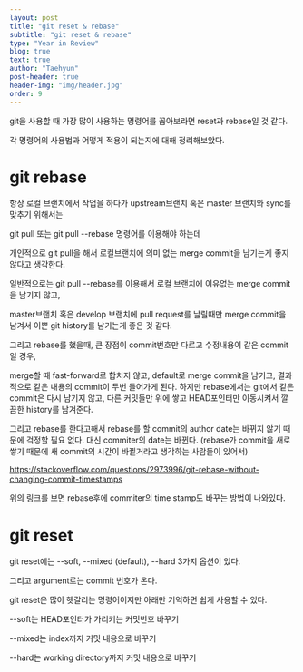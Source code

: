 ```yaml
---
layout: post
title: "git reset & rebase"
subtitle: "git reset & rebase"
type: "Year in Review"
blog: true
text: true
author: "Taehyun"
post-header: true
header-img: "img/header.jpg"
order: 9
---
```


git을 사용할 때 가장 많이 사용하는 명령어를 꼽아보라면 reset과 rebase일 것 같다.

각 명령어의 사용법과 어떻게 적용이 되는지에 대해 정리해보았다.

# git rebase

항상 로컬 브랜치에서 작업을 하다가 upstream브랜치 혹은 master 브랜치와 sync를 맞추기 위해서는

git pull 또는 git pull --rebase 명령어를 이용해야 하는데

개인적으로 git pull을 해서 로컬브랜치에 의미 없는 merge commit을 남기는게 좋지 않다고 생각한다.

일반적으로는 git pull --rebase를 이용해서 로컬 브랜치에 이유없는 merge commit을 남기지 않고,

master브랜치 혹은 develop 브랜치에 pull request를 날릴때만 merge commit을 남겨서 이쁜 git history를 남기는게 좋은 것 같다.

그리고 rebase를 했을때, 큰 장점이 commit번호만 다르고 수정내용이 같은 commit일 경우,

merge할 때 fast-forward로 합치지 않고, default로 merge commit을 남기고, 결과적으로 같은 내용의 commit이 두번 들어가게 된다. 하지만 rebase에서는 git에서 같은 commit은 다시 남기지 않고, 다른 커밋들만 위에 쌓고 HEAD포인터만 이동시켜서 깔끔한 history를 남겨준다.

그리고 rebase를 한다고해서 rebase를 할 commit의 author date는 바뀌지 않기 때문에 걱정할 필요 없다. 대신 commiter의 date는 바뀐다. (rebase가 commit을 새로 쌓기 때문에 새 commit의 시간이 바뀔거라고 생각하는 사람들이 있어서)

https://stackoverflow.com/questions/2973996/git-rebase-without-changing-commit-timestamps

위의 링크를 보면 rebase후에 commiter의 time stamp도 바꾸는 방법이 나와있다.

# git reset

git reset에는 --soft, --mixed (default), --hard 3가지 옵션이 있다.

그리고 argument로는 commit 번호가 온다.

git reset은 많이 헷갈리는 명령어이지만 아래만 기억하면 쉽게 사용할 수 있다.

--soft는 HEAD포인터가 가리키는 커밋번호 바꾸기

--mixed는 index까지 커밋 내용으로 바꾸기

--hard는 working directory까지 커밋 내용으로 바꾸기